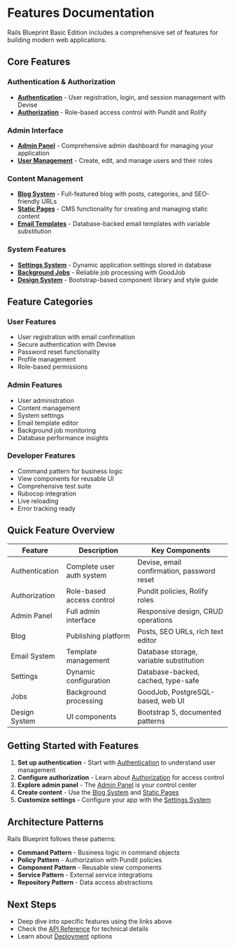 # Features Documentation

Rails Blueprint Basic Edition includes a comprehensive set of features for building modern web applications.

## Core Features

### Authentication & Authorization
- **[Authentication](authentication.md)** - User registration, login, and session management with Devise
- **[Authorization](authorization.md)** - Role-based access control with Pundit and Rolify

### Admin Interface
- **[Admin Panel](admin-panel.md)** - Comprehensive admin dashboard for managing your application
- **[User Management](user-management.md)** - Create, edit, and manage users and their roles

### Content Management
- **[Blog System](blog.md)** - Full-featured blog with posts, categories, and SEO-friendly URLs
- **[Static Pages](static-pages.md)** - CMS functionality for creating and managing static content
- **[Email Templates](email-templates.md)** - Database-backed email templates with variable substitution

### System Features
- **[Settings System](settings.md)** - Dynamic application settings stored in database
- **[Background Jobs](background-jobs.md)** - Reliable job processing with GoodJob
- **[Design System](design-system.md)** - Bootstrap-based component library and style guide

## Feature Categories

### User Features
- User registration with email confirmation
- Secure authentication with Devise
- Password reset functionality
- Profile management
- Role-based permissions

### Admin Features
- User administration
- Content management
- System settings
- Email template editor
- Background job monitoring
- Database performance insights

### Developer Features
- Command pattern for business logic
- View components for reusable UI
- Comprehensive test suite
- Rubocop integration
- Live reloading
- Error tracking ready

## Quick Feature Overview

| Feature | Description | Key Components |
|---------|-------------|----------------|
| Authentication | Complete user auth system | Devise, email confirmation, password reset |
| Authorization | Role-based access control | Pundit policies, Rolify roles |
| Admin Panel | Full admin interface | Responsive design, CRUD operations |
| Blog | Publishing platform | Posts, SEO URLs, rich text editor |
| Email System | Template management | Database storage, variable substitution |
| Settings | Dynamic configuration | Database-backed, cached, type-safe |
| Jobs | Background processing | GoodJob, PostgreSQL-based, web UI |
| Design System | UI components | Bootstrap 5, documented patterns |

## Getting Started with Features

1. **Set up authentication** - Start with [Authentication](authentication.md) to understand user management
2. **Configure authorization** - Learn about [Authorization](authorization.md) for access control
3. **Explore admin panel** - The [Admin Panel](admin-panel.md) is your control center
4. **Create content** - Use the [Blog System](blog.md) and [Static Pages](static-pages.md)
5. **Customize settings** - Configure your app with the [Settings System](settings.md)

## Architecture Patterns

Rails Blueprint follows these patterns:

- **Command Pattern** - Business logic in command objects
- **Policy Pattern** - Authorization with Pundit policies
- **Component Pattern** - Reusable view components
- **Service Pattern** - External service integrations
- **Repository Pattern** - Data access abstractions

## Next Steps

- Deep dive into specific features using the links above
- Check the [API Reference](../api/index.md) for technical details
- Learn about [Deployment](../deployment/index.md) options